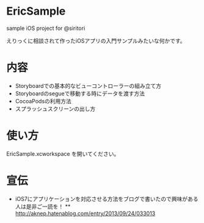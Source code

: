 EricSample
==========

sample iOS project for @siritori


えりっくに相談されて作ったiOSアプリの入門サンプルみたいな何かです。

# 内容

* Storyboardでの基本的なビューコントローラーの組み立て方
* Storyboardのsegueで移動する時にデータを渡す方法
* CocoaPodsの利用方法
* スプラッシュスクリーンの出し方

# 使い方

EricSample.xcworkspace を開いてください。

# 宣伝

* iOS7にアプリケーションを対応させる方法をブログで書いたので興味がある人は是非ご一読を！
** http://aknep.hatenablog.com/entry/2013/09/24/033013
